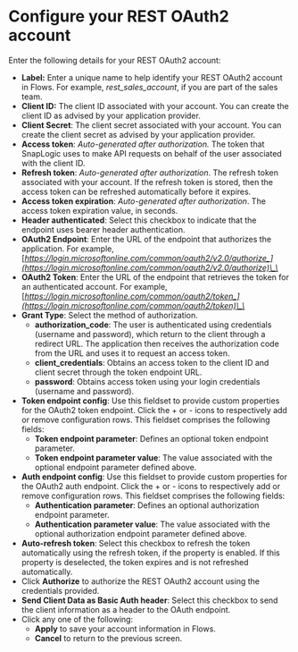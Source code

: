 # Configure your REST OAuth2 account

Enter the following details for your REST OAuth2 account:&#x20;

* **Label:** Enter a unique name to help identify your REST OAuth2 account in Flows. For example, _rest\_sales\_account_, if you are part of the sales team.
* **Client ID:** The client ID associated with your account. You can create the client ID as advised by your application provider.
* **Client Secret**: The client secret associated with your account. You can create the client secret as advised by your application provider.
* **Access token**: _Auto-generated after authorization._ The token that SnapLogic uses to make API requests on behalf of the user associated with the client ID.
* **Refresh token**: _Auto-generated after authorization_. The refresh token associated with your account. If the refresh token is stored, then the access token can be refreshed automatically before it expires.
* **Access token expiration**: _Auto-generated after authorization_. The access token expiration value, in seconds.
* **Header authenticated**: Select this checkbox to indicate that the endpoint uses bearer header authentication.
* **OAuth2 Endpoint**: Enter the URL of the endpoint that authorizes the application. For example, [_https://login.microsoftonline.com/common/oauth2/v2.0/authorize_](https://login.microsoftonline.com/common/oauth2/v2.0/authorize)\_\_
* **OAuth2 Token**: Enter the URL of the endpoint that retrieves the token for an authenticated account. For example, [_https://login.microsoftonline.com/common/oauth2/token_](https://login.microsoftonline.com/common/oauth2/token)\_\_
* **Grant Type**: Select the method of authorization.
  * **authorization\_code**: The user is authenticated using credentials (username and password), which return to the client through a redirect URL. The application then receives the authorization code from the URL and uses it to request an access token.
  * **client\_credentials**: Obtains an access token to the client ID and client secret through the token endpoint URL.
  * **password**: Obtains access token using your login credentials (username and password).
* **Token endpoint config**: Use this fieldset to provide custom properties for the OAuth2 token endpoint. Click the + or - icons to respectively add or remove configuration rows. This fieldset comprises the following fields:
  * **Token endpoint parameter**: Defines an optional token endpoint parameter.
  * **Token endpoint parameter value**: The value associated with the optional endpoint parameter defined above.
* **Auth endpoint config**: Use this fieldset to provide custom properties for the OAuth2 auth endpoint. Click the + or - icons to respectively add or remove configuration rows. This fieldset comprises the following fields:
  * **Authentication parameter**: Defines an optional authorization endpoint parameter.
  * **Authentication parameter value**: The value associated with the optional authorization endpoint parameter defined above.
* **Auto-refresh token**: Select this checkbox to refresh the token automatically using the refresh token, if the property is enabled. If this property is deselected, the token expires and is not refreshed automatically.
* Click **Authorize** to authorize the REST OAuth2 account using the credentials provided.
* **Send Client Data as Basic Auth header**: Select this checkbox to send the client information as a header to the OAuth endpoint.
* Click any one of the following:
  * **Apply** to save your account information in Flows.
  * **Cancel** to return to the previous screen.
